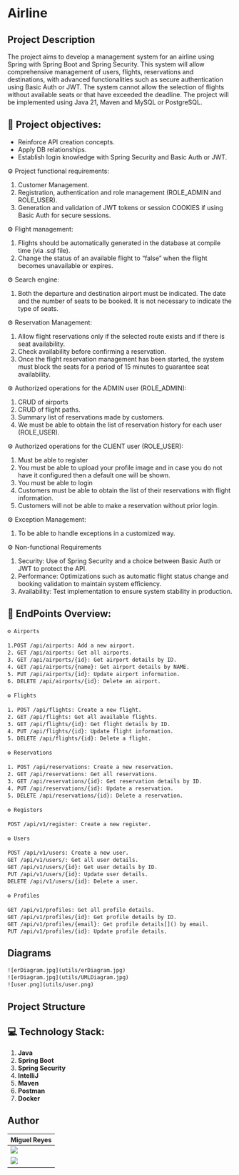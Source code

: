 # Airline
## Project Description
The project aims to develop a management system for an airline using Spring with Spring Boot and
Spring Security. This system will allow comprehensive management of users, flights, reservations and
destinations, with advanced functionalities such as secure authentication using Basic Auth or JWT.
The system cannot allow the selection of flights without available seats or that have exceeded the deadline.
The project will be implemented using Java 21, Maven and MySQL or PostgreSQL.

## 🎯 Project objectives:

* Reinforce API creation concepts.
* Apply DB relationships.
* Establish login knowledge with Spring Security and Basic Auth or JWT.

⚙️ Project functional requirements:

1. Customer Management.
2. Registration, authentication and role management (ROLE_ADMIN and ROLE_USER).
3. Generation and validation of JWT tokens or session COOKIES if using Basic Auth for secure sessions.

⚙️ Flight management:

1. Flights should be automatically generated in the database at compile time (via .sql file).
2. Change the status of an available flight to “false” when the flight becomes unavailable or expires.

⚙️ Search engine:

1. Both the departure and destination airport must be indicated. The date and the number of seats to be booked. It is not necessary to indicate the type of seats.

⚙️ Reservation Management:

1. Allow flight reservations only if the selected route exists and if there is seat availability.
2. Check availability before confirming a reservation.
3. Once the flight reservation management has been started, the system must block the seats for a period of 15 minutes to guarantee seat availability.

⚙️ Authorized operations for the ADMIN user (ROLE_ADMIN):

1. CRUD of airports
2. CRUD of flight paths.
3. Summary list of reservations made by customers.
4. We must be able to obtain the list of reservation history for each user (ROLE_USER).

⚙️ Authorized operations for the CLIENT user (ROLE_USER):

1. Must be able to register
2. You must be able to upload your profile image and in case you do not have it configured then a default one will be shown.
3. You must be able to login
4. Customers must be able to obtain the list of their reservations with flight information.
5. Customers will not be able to make a reservation without prior login.

⚙️ Exception Management:

1. To be able to handle exceptions in a customized way.

⚙️ Non-functional Requirements

1. Security: Use of Spring Security and a choice between Basic Auth or JWT to protect the API.
2. Performance: Optimizations such as automatic flight status change and booking validation to maintain system efficiency.
3. Availability: Test implementation to ensure system stability in production.

## 🎯 EndPoints Overview:
    ⚙️ Airports

    1.POST /api/airports: Add a new airport.
    2. GET /api/airports: Get all airports.
    3. GET /api/airports/{id}: Get airport details by ID.
    4. GET /api/airports/{name}: Get airport details by NAME.
    5. PUT /api/airports/{id}: Update airport information.
    6. DELETE /api/airports/{id}: Delete an airport.

    ⚙️ Flights

    1. POST /api/flights: Create a new flight.
    2. GET /api/flights: Get all available flights.
    3. GET /api/flights/{id}: Get flight details by ID.
    4. PUT /api/flights/{id}: Update flight information.
    5. DELETE /api/flights/{id}: Delete a flight.

    ⚙️ Reservations

    1. POST /api/reservations: Create a new reservation.
    2. GET /api/reservations: Get all reservations.
    3. GET /api/reservations/{id}: Get reservation details by ID.
    4. PUT /api/reservations/{id}: Update a reservation.
    5. DELETE /api/reservations/{id}: Delete a reservation.

    ⚙️ Registers

    POST /api/v1/register: Create a new register.

    ⚙️ Users

    POST /api/v1/users: Create a new user.
    GET /api/v1/users/: Get all user details.
    GET /api/v1/users/{id}: Get user details by ID.
    PUT /api/v1/users/{id}: Update user details.
    DELETE /api/v1/users/{id}: Delete a user.

    ⚙️ Profiles

    GET /api/v1/profiles: Get all profile details.
    GET /api/v1/profiles/{id}: Get profile details by ID.
    GET /api/v1/profiles/{email}: Get profile details[]() by email.
    PUT /api/v1/profiles/{id}: Update profile details.

## Diagrams
    ![erDiagram.jpg](utils/erDiagram.jpg)
    ![erDiagram.jpg](utils/UMLDiagram.jpg)
    ![user.png](utils/user.png)

## Project Structure


## 💻 Technology Stack:

1. **Java**
2. **Spring Boot**
3. **Spring Security**
4. **IntelliJ**
5. **Maven**
6. **Postman**
7. **Docker**


## Author

|                                                                                  **Miguel Reyes**                                                                                    |
  | ----------------------------------------------------------------------------------------------------------------------------------------------------------------------------------- |
| <a href="https://github.com/MIANREVA2024"> <img src="https://img.shields.io/badge/github-%23121011.svg?&style=for-the-badge&logo=github&logoColor=white"/></a>             |
| <a href="https://www.linkedin.com/in/miguelreyesvasquez/"> <img src="https://img.shields.io/badge/linkedin%20-%230077B5.svg?&style=for-the-badge&logo=linkedin&logoColor=white"/></a> |